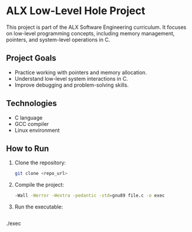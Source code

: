 # ALX Low-Level Hole Project

This project is part of the ALX Software Engineering curriculum. It focuses on low-level programming concepts, including memory management, pointers, and system-level operations in C.  

## Project Goals
- Practice working with pointers and memory allocation.
- Understand low-level system interactions in C.
- Improve debugging and problem-solving skills.

## Technologies
- C language
- GCC compiler
- Linux environment

## How to Run
1. Clone the repository:
   ```bash
   git clone <repo_url>
   ```
2. Compile the project:
   ```bash
   -Wall -Werror -Wextra -pedantic -std=gnu89 file.c -o exec
   ```
3. Run the executable:
   ```bash
  ./exec
   ```
   
